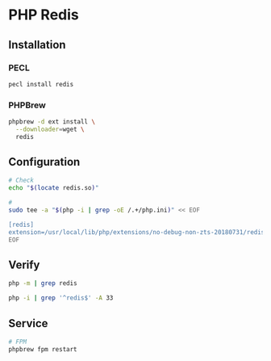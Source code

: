 # PHP Redis

## Installation

### PECL

```sh
pecl install redis
```

### PHPBrew

```sh
phpbrew -d ext install \
  --downloader=wget \
  redis
```

## Configuration

```sh
# Check
echo "$(locate redis.so)"

#
sudo tee -a "$(php -i | grep -oE /.+/php.ini)" << EOF

[redis]
extension=/usr/local/lib/php/extensions/no-debug-non-zts-20180731/redis.so
EOF
```

## Verify

```sh
php -m | grep redis
```

```sh
php -i | grep '^redis$' -A 33
```

## Service

```sh
# FPM
phpbrew fpm restart
```
